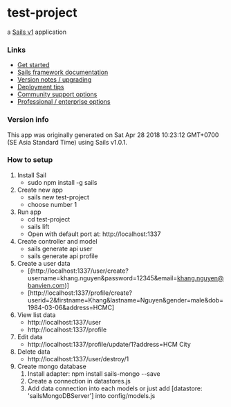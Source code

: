 # test-project

a [Sails v1](https://sailsjs.com) application


### Links

+ [Get started](https://sailsjs.com/get-started)
+ [Sails framework documentation](https://sailsjs.com/documentation)
+ [Version notes / upgrading](https://sailsjs.com/documentation/upgrading)
+ [Deployment tips](https://sailsjs.com/documentation/concepts/deployment)
+ [Community support options](https://sailsjs.com/support)
+ [Professional / enterprise options](https://sailsjs.com/enterprise)


### Version info

This app was originally generated on Sat Apr 28 2018 10:23:12 GMT+0700 (SE Asia Standard Time) using Sails v1.0.1.

<!-- Internally, Sails used [`sails-generate@1.15.21`](https://github.com/balderdashy/sails-generate/tree/v1.15.21/lib/core-generators/new). -->



<!--
Note:  Generators are usually run using the globally-installed `sails` CLI (command-line interface).  This CLI version is _environment-specific_ rather than app-specific, thus over time, as a project's dependencies are upgraded or the project is worked on by different developers on different computers using different versions of Node.js, the Sails dependency in its package.json file may differ from the globally-installed Sails CLI release it was originally generated with.  (Be sure to always check out the relevant [upgrading guides](https://sailsjs.com/upgrading) before upgrading the version of Sails used by your app.  If you're stuck, [get help here](https://sailsjs.com/support).)
-->
### How to setup

1. Install Sail
    + sudo npm install -g sails
2. Create new app
    + sails new test-project
    + choose number 1
3. Run app
    + cd test-project
    + sails lift
    + Open with default port at: http://localhost:1337
4. Create controller and model
    + sails generate api user
    + sails generate api profile
5. Create a user data
    + [(http://localhost:1337/user/create?username=khang.nguyen&password=12345&email=khang.nguyen@banvien.com)]
    + [http://localhost:1337/profile/create?userid=2&firstname=Khang&lastname=Nguyen&gender=male&dob=1984-03-06&address=HCMC]
6. View list data
    + http://localhost:1337/user
    + http://localhost:1337/profile
7. Edit data
    + http://localhost:1337/profile/update/1?address=HCM City
8. Delete data
    + http://localhost:1337/user/destroy/1
9. Create mongo database
    1. Install adapter: npm install sails-mongo --save
    2. Create a connection in datastores.js
    3. Add data connection into each models or just add [datastore: 'sailsMongoDBServer'] into config/models.js
